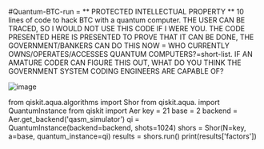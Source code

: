 #Quantum-BTC-run = 
** PROTECTED INTELLECTUAL PROPERTY **
10 lines of code to hack BTC with a quantum computer.
THE USER CAN BE TRACED, SO I WOULD NOT USE THIS CODE IF I WERE YOU.
THE CODE PRESENTED HERE IS PRESENTED TO PROVE THAT IT CAN BE DONE, THE GOVERNMENT/BANKERS CAN DO THIS NOW = WHO CURRENTLY OWNS/OPERATES/ACCESSES QUANTUM COMPUTERS?=short-list.
IF AN AMATURE CODER CAN FIGURE THIS OUT, WHAT DO YOU THINK THE GOVERNMENT SYSTEM CODING ENGINEERS ARE CAPABLE OF?

![image](https://user-images.githubusercontent.com/51065039/209723930-4aa51a81-6ca8-42d1-92cb-21819683f163.png)

from qiskit.aqua.algorithms import Shor
from qiskit.aqua. import QuantumInstance
from qiskit import Aer
key = 21
base = 2
backend = Aer.get_backend('qasm_simulator')
qi = QuantumInstance(backend=backend, shots=1024)
shors = Shor(N=key, a=base, quantum_instance=qi)
results = shors.run()
print(results['factors'])
